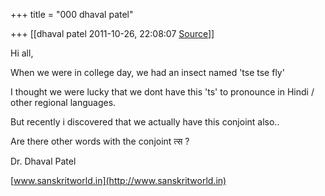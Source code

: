 +++
title = "000 dhaval patel"

+++
[[dhaval patel	2011-10-26, 22:08:07 [Source](https://groups.google.com/g/samskrita/c/wwvyPSS6uJI)]]



Hi all,

When we were in college day, we had an insect named 'tse tse fly'

I thought we were lucky that we dont have this 'ts' to pronounce in Hindi / other regional languages.

But recently i discovered that we actually have this conjoint also..

  

Are there other words with the conjoint त्स ?

  

Dr. Dhaval Patel

[www.sanskritworld.in](http://www.sanskritworld.in)

  

